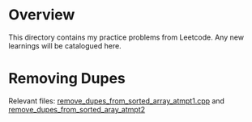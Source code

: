 # Overview

This directory contains my practice problems from Leetcode. Any new learnings will be catalogued here.

# Removing Dupes
Relevant files: [remove_dupes_from_sorted_array_atmpt1.cpp](CS_Fundamentals/Practice/Arrays/remove_dupes_from_sorted_array_atmpt1.cpp) and [remove_dupes_from_sorted_aray_atmpt2]()